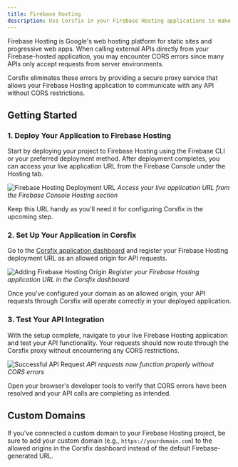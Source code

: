 ```yaml
---
title: Firebase Hosting
description: Use Corsfix in your Firebase Hosting applications to make API requests without CORS errors.
---
```


Firebase Hosting is Google's web hosting platform for static sites and progressive web apps. When calling external APIs directly from your Firebase-hosted application, you may encounter CORS errors since many APIs only accept requests from server environments.

Corsfix eliminates these errors by providing a secure proxy service that allows your Firebase Hosting application to communicate with any API without CORS restrictions.

## Getting Started

### 1. Deploy Your Application to Firebase Hosting

Start by deploying your project to Firebase Hosting using the Firebase CLI or your preferred deployment method. After deployment completes, you can access your live application URL from the Firebase Console under the Hosting tab.

![Firebase Hosting Deployment URL](https://assets.corsfix.com/e7uxkoz.png)
_Access your live application URL from the Firebase Console Hosting section_

Keep this URL handy as you'll need it for configuring Corsfix in the upcoming step.

### 2. Set Up Your Application in Corsfix

Go to the [Corsfix application dashboard](https://app.corsfix.com) and register your Firebase Hosting deployment URL as an allowed origin for API requests.

![Adding Firebase Hosting Origin](https://assets.corsfix.com/r9uwhnn.png)
_Register your Firebase Hosting application URL in the Corsfix dashboard_

Once you've configured your domain as an allowed origin, your API requests through Corsfix will operate correctly in your deployed application.

### 3. Test Your API Integration

With the setup complete, navigate to your live Firebase Hosting application and test your API functionality. Your requests should now route through the Corsfix proxy without encountering any CORS restrictions.

![Successful API Request](https://assets.corsfix.com/pys9md3j.png)
_API requests now function properly without CORS errors_

Open your browser's developer tools to verify that CORS errors have been resolved and your API calls are completing as intended.

## Custom Domains

If you've connected a custom domain to your Firebase Hosting project, be sure to add your custom domain (e.g., `https://yourdomain.com`) to the allowed origins in the Corsfix dashboard instead of the default Firebase-generated URL.
